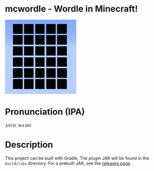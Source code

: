 # mcwordle - Wordle in Minecraft!
![A gif displaying how mcwordle functions](wordle.gif)

# Pronunciation (IPA)
ˌɛmˈsiː wɜːdʌl

# Description
This project can be built with Gradle. The plugin JAR will be found in the `build/libs` directory. For a prebuilt JAR, see the [releases page](https://github.com/WHEOfficial/mcwordle/releases).

